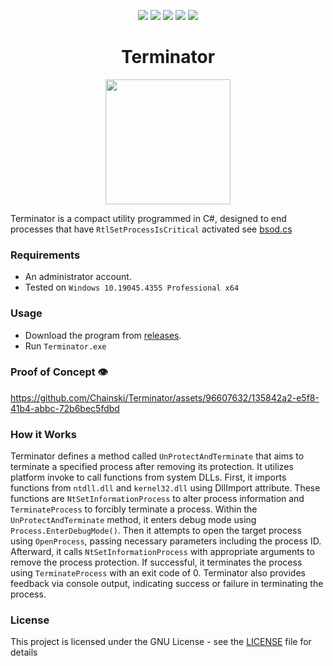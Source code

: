 <p align= "center">
  <img src="https://img.shields.io/github/languages/top/Chainski/Terminator?style=flat&color=red">
   <img src="https://img.shields.io/github/stars/Chainski/Terminator?style=flat&color=red">
     <img src="https://img.shields.io/github/last-commit/chainski/terminator?color=red">
   <img src="https://img.shields.io/github/license/chainski/terminator?color=red">
    <img src="https://hits.sh/github.com/chainski/terminator.svg?label=views&color=red">
   <br>
</p>

<h1 align="center">Terminator</h1>

<p align="center">
<img src="https://github.com/Chainski/Terminator/assets/96607632/6deac6c5-9df1-4143-a8ab-9aecb811de34", width="200", height="200">
</p>


Terminator is a compact utility programmed in C#, designed to end processes that have ```RtlSetProcessIsCritical``` activated see [bsod.cs](https://github.com/Chainski/Terminator/blob/main/bsod.cs)

### Requirements
- An administrator account.
- Tested on ```Windows 10.19045.4355 Professional x64```

### Usage
- Download the program from [releases](https://github.com/Chainski/Terminator/releases).
- Run ```Terminator.exe```

### Proof of Concept 👁

https://github.com/Chainski/Terminator/assets/96607632/135842a2-e5f8-41b4-abbc-72b6bec5fdbd

### How it Works
Terminator defines a method called ```UnProtectAndTerminate``` that aims to terminate a specified process after removing its protection. It utilizes platform invoke to call functions from system DLLs.
First, it imports functions from ```ntdll.dll``` and ```kernel32.dll``` using DllImport attribute. These functions are ```NtSetInformationProcess``` to alter process information and ```TerminateProcess``` to forcibly terminate a process.
Within the ```UnProtectAndTerminate``` method, it enters debug mode using ```Process.EnterDebugMode()```. Then it attempts to open the target process using ```OpenProcess```, passing necessary parameters including the process ID.
Afterward, it calls ```NtSetInformationProcess``` with appropriate arguments to remove the process protection. If successful, it terminates the process using ```TerminateProcess``` with an exit code of 0.
Terminator also provides feedback via console output, indicating success or failure in terminating the process.


### License
This project is licensed under the GNU License - see the [LICENSE](https://github.com/chainski/Terminator/blob/main/LICENSE) file for details
